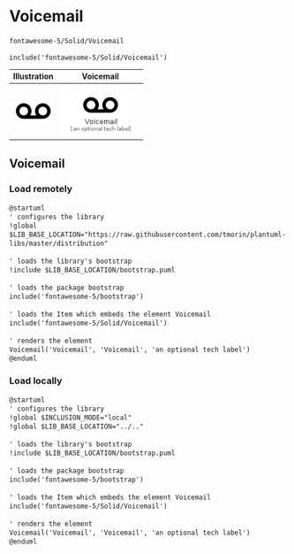 # Voicemail


```text
fontawesome-5/Solid/Voicemail
```

```text
include('fontawesome-5/Solid/Voicemail')
```



| Illustration | Voicemail |
| :---: | :---: |
| ![illustration for Illustration](../../fontawesome-5/Solid/Voicemail.png) | ![illustration for Voicemail](../../fontawesome-5/Solid/Voicemail.Local.png) |




## Voicemail

### Load remotely
```plantuml
@startuml
' configures the library
!global $LIB_BASE_LOCATION="https://raw.githubusercontent.com/tmorin/plantuml-libs/master/distribution"

' loads the library's bootstrap
!include $LIB_BASE_LOCATION/bootstrap.puml

' loads the package bootstrap
include('fontawesome-5/bootstrap')

' loads the Item which embeds the element Voicemail
include('fontawesome-5/Solid/Voicemail')

' renders the element
Voicemail('Voicemail', 'Voicemail', 'an optional tech label')
@enduml
```

### Load locally
```plantuml
@startuml
' configures the library
!global $INCLUSION_MODE="local"
!global $LIB_BASE_LOCATION="../.."

' loads the library's bootstrap
!include $LIB_BASE_LOCATION/bootstrap.puml

' loads the package bootstrap
include('fontawesome-5/bootstrap')

' loads the Item which embeds the element Voicemail
include('fontawesome-5/Solid/Voicemail')

' renders the element
Voicemail('Voicemail', 'Voicemail', 'an optional tech label')
@enduml
```

